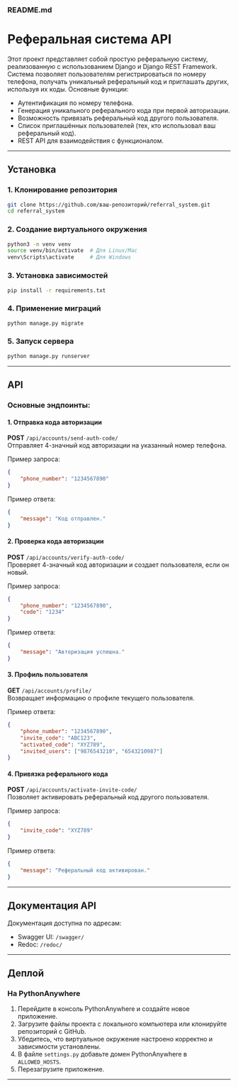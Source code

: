 ### README.md

# Реферальная система API

Этот проект представляет собой простую реферальную систему, реализованную с использованием Django и Django REST Framework. Система позволяет пользователям регистрироваться по номеру телефона, получать уникальный реферальный код и приглашать других, используя их коды. Основные функции:

- Аутентификация по номеру телефона.
- Генерация уникального реферального кода при первой авторизации.
- Возможность привязать реферальный код другого пользователя.
- Список приглашённых пользователей (тех, кто использовал ваш реферальный код).
- REST API для взаимодействия с функционалом.

---

## Установка

### 1. Клонирование репозитория

```bash
git clone https://github.com/ваш-репозиторий/referral_system.git
cd referral_system
```

### 2. Создание виртуального окружения

```bash
python3 -m venv venv
source venv/bin/activate  # Для Linux/Mac
venv\Scripts\activate     # Для Windows
```

### 3. Установка зависимостей

```bash
pip install -r requirements.txt
```

### 4. Применение миграций

```bash
python manage.py migrate
```

### 5. Запуск сервера

```bash
python manage.py runserver
```

---

## API

### Основные эндпоинты:

#### 1. Отправка кода авторизации
**POST** `/api/accounts/send-auth-code/`  
Отправляет 4-значный код авторизации на указанный номер телефона.

Пример запроса:
```json
{
    "phone_number": "1234567890"
}
```

Пример ответа:
```json
{
    "message": "Код отправлен."
}
```

#### 2. Проверка кода авторизации
**POST** `/api/accounts/verify-auth-code/`  
Проверяет 4-значный код авторизации и создает пользователя, если он новый.

Пример запроса:
```json
{
    "phone_number": "1234567890",
    "code": "1234"
}
```

Пример ответа:
```json
{
    "message": "Авторизация успешна."
}
```

#### 3. Профиль пользователя
**GET** `/api/accounts/profile/`  
Возвращает информацию о профиле текущего пользователя.

Пример ответа:
```json
{
    "phone_number": "1234567890",
    "invite_code": "ABC123",
    "activated_code": "XYZ789",
    "invited_users": ["9876543210", "6543210987"]
}
```

#### 4. Привязка реферального кода
**POST** `/api/accounts/activate-invite-code/`  
Позволяет активировать реферальный код другого пользователя.

Пример запроса:
```json
{
    "invite_code": "XYZ789"
}
```

Пример ответа:
```json
{
    "message": "Реферальный код активирован."
}
```

---

## Документация API
Документация доступна по адресам:

- Swagger UI: `/swagger/`
- Redoc: `/redoc/`

---

## Деплой

### На PythonAnywhere
1. Перейдите в консоль PythonAnywhere и создайте новое приложение.
2. Загрузите файлы проекта с локального компьютера или клонируйте репозиторий с GitHub.
3. Убедитесь, что виртуальное окружение настроено корректно и зависимости установлены.
4. В файле `settings.py` добавьте домен PythonAnywhere в `ALLOWED_HOSTS`.
5. Перезагрузите приложение.

---
